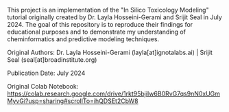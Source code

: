 This project is an implementation of the "In Silico Toxicology Modeling" tutorial originally created by Dr. Layla Hosseini-Gerami and Srijit Seal in July 2024. The goal of this repository is to reproduce their findings for educational purposes and to demonstrate my understanding of cheminformatics and predictive modeling techniques.

Original Authors: Dr. Layla Hosseini-Gerami (layla[at]ignotalabs.ai) | Srijit Seal (seal[at]broadinstitute.org)

Publication Date: July 2024

Original Colab Notebook: https://colab.research.google.com/drive/1rkt95bjiIw6B0RvG7qs9nN0xUGmMyvGi?usp=sharing#scrollTo=ihQDSEt2CbW8
